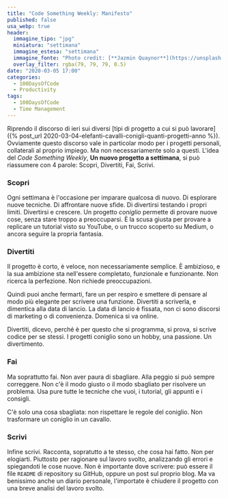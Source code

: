```yaml
---
title: "Code Something Weekly: Manifesto"
published: false
usa_webp: true
header:
  immagine_tipo: "jpg"
  miniatura: "settimana"
  immagine_estesa: "settimana"
  immagine_fonte: "Photo credit: [**Jazmin Quaynor**](https://unsplash.com/@jazminantoinette)"
  overlay_filter: rgba(79, 79, 79, 0.5)
date: "2020-03-05 17:00"
categories:
  - 100DaysOfCode
  - Productivity
tags:
  - 100DaysOfCode
  - Time Management
---
```


Riprendo il discorso di ieri sui diversi [tipi di progetto a cui si può lavorare]({% post_url 2020-03-04-elefanti-cavalli-conigli-quanti-progetti-anno %}). Ovviamente questo discorso vale in particolar modo per i progetti personali, collaterali al proprio impiego. Ma non necessariamente solo a questi. L'idea del _Code Something Weekly_, **Un nuovo progetto a settimana**, si può riassumere con 4 parole: Scopri, Divertiti, Fai, Scrivi.

### Scopri

Ogni settimana è l'occasione per imparare qualcosa di nuovo. Di esplorare nuove tecniche. Di affrontare nuove sfide. Di divertirsi testando i propri limiti. Divertirsi e crescere. Un progetto _coniglio_ permette di provare nuove cose, senza stare troppo a preoccuparsi. È la scusa giusta per provare a replicare un tutorial visto su YouTube, o un trucco scoperto su Medium, o ancora seguire la propria fantasia.

### Divertiti

Il progetto è corto, è veloce, non necessariamente semplice. È ambizioso, e la sua ambizione sta nell'essere completato, funzionale e funzionante. Non ricerca la perfezione. Non richiede preoccupazioni.

Quindi puoi anche fermarti, fare un per respiro e smettere di pensare al modo più elegante per scrivere una funzione. Divertiti a scriverla, e dimentica alla data di lancio. La data di lancio è fissata, non ci sono discorsi di marketing o di convenienza. Domenica si va online.

Divertiti, dicevo, perché è per questo che si programma, si prova, si scrive codice per se stessi. I progetti coniglio sono un hobby, una passione. Un divertimento.

### Fai

Ma soprattutto fai. Non aver paura di sbagliare. Alla peggio si può sempre correggere. Non c'è il modo giusto o il modo sbagliato per risolvere un problema. Usa pure tutte le tecniche che vuoi, i tutorial, gli appunti e i consigli.

C'è solo una cosa sbagliata: non rispettare le regole del coniglio. Non trasformare un coniglio in un cavallo.

### Scrivi

Infine scrivi. Racconta, sopratutto a te stesso, che cosa hai fatto. Non per elogiarti. Piuttosto per ragionare sul lavoro svolto, analizzando gli errori e spiegandoti le cose nuove. Non è importante dove scrivere: può essere il file `README` di repository su GitHub, oppure un post sul proprio blog. Ma va benissimo anche un diario personale, l'importate è chiudere il progetto con una breve analisi del lavoro svolto.

